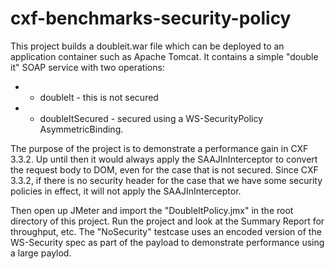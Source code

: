 cxf-benchmarks-security-policy
===========

This project builds a doubleit.war file which can be deployed to an application
container such as Apache Tomcat. It contains a simple "double it" SOAP service
with two operations:

 *  * doubleIt - this is not secured
 *  * doubleItSecured - secured using a WS-SecurityPolicy AsymmetricBinding.

The purpose of the project is to demonstrate a performance gain in CXF 3.3.2. Up
until then it would always apply the SAAJInInterceptor to convert the request
body to DOM, even for the case that is not secured. Since CXF 3.3.2, if there is
no security header for the case that we have some security policies in effect,
it will not apply the SAAJInInterceptor. 

Then open up JMeter and import the "DoubleItPolicy.jmx" in the root directory
of this project. Run the project and look at the Summary Report for
throughput, etc. The "NoSecurity" testcase uses an encoded version of the
WS-Security spec as part of the payload to demonstrate performance using
a large paylod.

